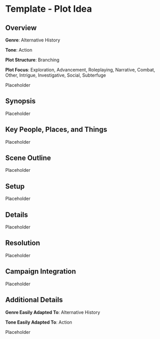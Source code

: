 # Template - Plot Idea

## Overview

**Genre**: Alternative History

**Tone**: Action

**Plot Structure**: Branching

**Plot Focus**: Exploration, Advancement, Roleplaying, Narrative, Combat, Other, Intrigue, Investigative, Social, Subterfuge

Placeholder

## Synopsis

Placeholder

## Key People, Places, and Things

Placeholder

## Scene Outline

Placeholder

## Setup

Placeholder

## Details

Placeholder

## Resolution

Placeholder

## Campaign Integration

Placeholder

## Additional Details

**Genre Easily Adapted To**: Alternative History

**Tone Easily Adapted To**: Action

Placeholder